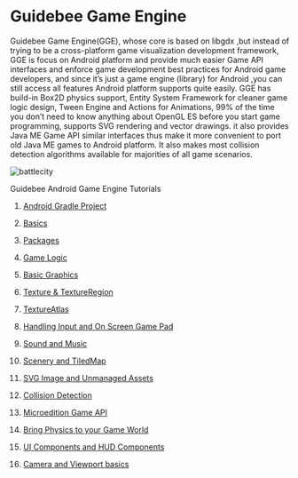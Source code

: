 Guidebee Game Engine
=================

 Guidebee Game Engine(GGE), whose core is based on libgdx ,but instead of trying to be a cross-platform game 
 visualization development framework, GGE is focus on Android platform and provide much easier Game API 
 interfaces and enforce game development best practices  for Android game developers, and since it’s just
 a game engine (library) for Android ,you can still access all features Android platform supports quite easily.
 GGE has build-in Box2D physics support, Entity System Framework for cleaner game logic design, 
 Tween Engine and Actions for Animations, 99% of the time you don’t need to know anything about OpenGL ES
 before you start game programming, supports SVG rendering and vector drawings. it also provides Java ME
 Game API similar interfaces thus make it more convenient to port old Java ME games to Android platform. 
 It also makes most collision detection algorithms available for majorities of all game scenarios.
 
 ![battlecity](http://www.guidebeegameengine.com/download/images/guidebeegame.png)


Guidebee Android Game Engine Tutorials

1. [Android Gradle Project](https://github.com/GuidebeeGameEngine/Raindrop/wiki/Android-Gradle-Project)

1. [Basics](https://github.com/GuidebeeGameEngine/Raindrop/wiki/Camera-and-Viewport-basics)

1. [Packages](https://github.com/GuidebeeGameEngine/Raindrop/wiki/Packages)

1. [Game Logic](https://github.com/GuidebeeGameEngine/Raindrop/wiki/Game-Logic)

1. [Basic Graphics](https://github.com/GuidebeeGameEngine/Raindrop/wiki/Basic-Graphics)

1. [Texture & TextureRegion](https://github.com/GuidebeeGameEngine/Raindrop/wiki/Texture-&-TextureRegion)

1. [TextureAtlas](https://github.com/GuidebeeGameEngine/Raindrop/wiki/TextureAtlas)

1. [Handling Input and On Screen Game Pad](https://github.com/GuidebeeGameEngine/Raindrop/wiki/Handling-Input-and-On-Screen-Game-Pad)

1. [Sound and Music](https://github.com/GuidebeeGameEngine/Raindrop/wiki/Sound-and-Music)

1. [Scenery and TiledMap](https://github.com/GuidebeeGameEngine/Raindrop/wiki/Scenery-and-TiledMap)

1. [SVG Image and Unmanaged Assets](https://github.com/GuidebeeGameEngine/Raindrop/wiki/SVG-Image-and-Unmanaged-Assets)

1. [Collision Detection](https://github.com/GuidebeeGameEngine/Raindrop/wiki/Collision-Detection)

1. [Microedition Game API](https://github.com/GuidebeeGameEngine/Raindrop/wiki/Microedition-Game-API)

1. [Bring Physics to your Game World](https://github.com/GuidebeeGameEngine/Raindrop/wiki/Bring-Physics-to-your-Game-World)

1. [UI Components and HUD Components](https://github.com/GuidebeeGameEngine/Raindrop/wiki/UI-Components-and-HUD-Components)

1. [Camera and Viewport basics](https://github.com/GuidebeeGameEngine/Raindrop/wiki/Camera-and-Viewport-basics)


